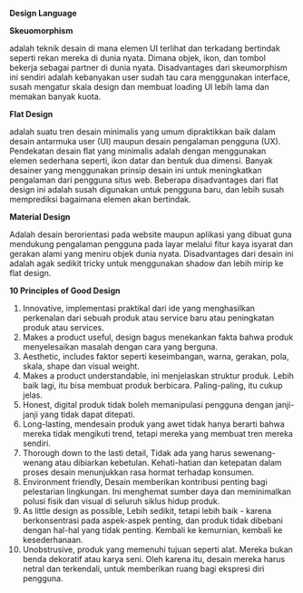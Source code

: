 **Design Language**

**Skeuomorphism**

adalah teknik desain di mana elemen UI terlihat dan terkadang bertindak seperti rekan mereka di dunia nyata. Dimana objek, ikon, dan tombol bekerja sebagai partner di dunia nyata. Disadvantages dari skeumorphism ini sendiri adalah kebanyakan user sudah tau cara menggunakan interface, susah mengatur skala design dan membuat loading UI lebih lama dan memakan banyak kuota.

**Flat Design**

adalah suatu tren desain minimalis yang umum dipraktikkan baik dalam desain antarmuka user (UI) maupun desain pengalaman pengguna (UX). Pendekatan desain flat yang minimalis adalah dengan menggunakan elemen sederhana seperti, ikon datar dan bentuk dua dimensi. Banyak desainer yang menggunakan prinsip desain ini untuk meningkatkan pengalaman dari pengguna situs web. Beberapa disadvantages dari flat design ini adalah susah digunakan untuk pengguna baru, dan lebih susah memprediksi bagaimana elemen akan bertindak.

**Material Design**

Adalah desain berorientasi pada website maupun aplikasi yang dibuat guna mendukung pengalaman pengguna pada layar melalui fitur kaya isyarat dan gerakan alami yang meniru objek dunia nyata. Disadvantages dari desain ini adalah agak sedikit tricky untuk menggunakan shadow dan lebih mirip ke flat design.

**10 Principles of Good Design**
1.	Innovative, implementasi praktikal dari ide yang menghasilkan perkenalan dari sebuah produk atau service baru atau peningkatan produk atau services.
2.	Makes a product useful, design bagus menekankan fakta bahwa produk menyelesaikan masalah dengan cara yang berguna.
3.	Aesthetic, includes faktor seperti keseimbangan, warna, gerakan, pola, skala, shape dan visual weight.
4.	Makes a product understandable, ini menjelaskan struktur produk. Lebih baik lagi, itu bisa membuat produk berbicara. Paling-paling, itu cukup jelas.
5.	Honest, digital produk tidak boleh memanipulasi pengguna dengan janji-janji yang tidak dapat ditepati.
6.	Long-lasting, mendesain produk yang awet tidak hanya berarti bahwa mereka tidak mengikuti trend, tetapi mereka yang membuat tren mereka sendiri.
7.	Thorough down to the lasti detail, Tidak ada yang harus sewenang-wenang atau dibiarkan kebetulan. Kehati-hatian dan ketepatan dalam proses desain menunjukkan rasa hormat terhadap konsumen.
8.	Environment friendly, Desain memberikan kontribusi penting bagi pelestarian lingkungan. Ini menghemat sumber daya dan meminimalkan polusi fisik dan visual di seluruh siklus hidup produk.
9.	As little design as possible, Lebih sedikit, tetapi lebih baik - karena berkonsentrasi pada aspek-aspek penting, dan produk tidak dibebani dengan hal-hal yang tidak penting. Kembali ke kemurnian, kembali ke kesederhanaan.
10.	Unobstrusive, produk yang memenuhi tujuan seperti alat. Mereka bukan benda dekoratif atau karya seni. Oleh karena itu, desain mereka harus netral dan terkendali, untuk memberikan ruang bagi ekspresi diri pengguna.
